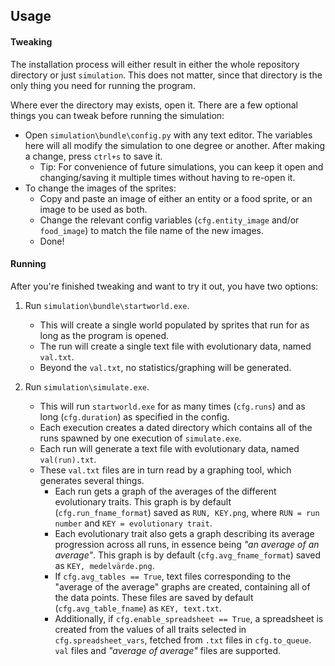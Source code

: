 
Usage
-----

#### Tweaking

The installation process will either result in either the whole
repository directory or just `simulation`. This does not matter, since
that directory is the only thing you need for running the program.

Where ever the directory may exists, open it. There are a few optional
things you can tweak before running the simulation:

-   Open `simulation\bundle\config.py` with any text editor. The
    variables here will all modify the simulation to one degree or
    another. After making a change, press `ctrl+s` to save it.
    -   Tip: For convenience of future simulations, you can keep it open
        and changing/saving it multiple times without having to re-open
        it.
-   To change the images of the sprites:
    -   Copy and paste an image of either an entity or a food sprite, or
        an image to be used as both.
    -   Change the relevant config variables (`cfg.entity_image` and/or
        `food_image`) to match the file name of the new images.
    -   Done!

#### Running

After you're finished tweaking and want to try it out, you have two
options:

1.  Run `simulation\bundle\startworld.exe`.

    -   This will create a single world populated by sprites that run
        for as long as the program is opened.
    -   The run will create a single text file with evolutionary data, named `val.txt`.
    -   Beyond the `val.txt`, no statistics/graphing will be generated.

2.  Run `simulation\simulate.exe`.

    -   This will run `startworld.exe` for as many times (`cfg.runs`) and as long (`cfg.duration`) as
        specified in the config.
    -   Each execution creates a dated directory which contains all of
        the runs spawned by one execution of `simulate.exe`.
    -   Each run will generate a text file with evolutionary data, named
        `val(run).txt`.
    -   These `val.txt` files are in turn read by a graphing tool, which
        generates several things.
        -   Each run gets a graph of the averages of the different evolutionary traits.
            This graph is by default (`cfg.run_fname_format`) saved as `RUN, KEY.png`, where `RUN = run number` and 
            `KEY = evolutionary trait`. 
        -   Each evolutionary trait also gets a graph describing its average progression across all runs, in essence being
            *"an average of an average"*. This graph is by default (`cfg.avg_fname_format`) saved as `KEY, medelvärde.png`.
        -   If `cfg.avg_tables == True`, text files corresponding to the "average of the average" graphs are created, 
            containing all of the data points. These files are saved by default (`cfg.avg_table_fname`) as `KEY, text.txt`.
        -   Additionally, if `cfg.enable_spreadsheet == True`, a spreadsheet is created from the values of all traits 
            selected in `cfg.spreadsheet_vars`, fetched from `.txt` files in `cfg.to_queue`. `val` files and 
            *"average of average"* files are supported.
